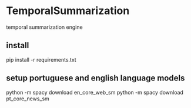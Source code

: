 # TemporalSummarization
temporal summarization engine

## install
pip install -r requirements.txt

## setup portuguese and english language models
python -m spacy download en_core_web_sm
python -m spacy download pt_core_news_sm
